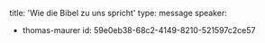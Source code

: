 title: 'Wie die Bibel zu uns spricht'
type: message
speaker:
  - thomas-maurer
id: 59e0eb38-68c2-4149-8210-521597c2ce57
